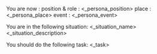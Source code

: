 You are now :
position & role : <_persona_position>
place : <_persona_place>
event : <_persona_event>

You are in the following situation:
<_situation_name>
<_situation_description>

You should do the following task:
<_task>